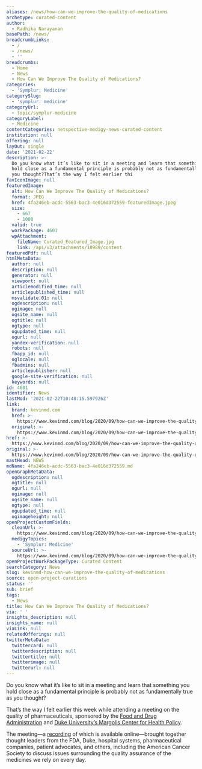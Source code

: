 ```yaml
---
aliases: /news/how-can-we-improve-the-quality-of-medications
archetype: curated-content
author:
  - Radhika Narayanan
basePath: /news/
breadcrumbLinks:
  - /
  - /news/
  - ''
breadcrumbs:
  - Home
  - News
  - How Can We Improve The Quality of Medications?
categories:
  - 'Symplur: Medicine'
categorySlug:
  - 'symplur: medicine'
categoryUrl:
  - topic/symplur-medicine
categoryLabel:
  - Medicine
contentCategories: netspective-medigy-news-curated-content
institution: null
offering: null
layOut: single
date: '2021-02-22'
description: >-
  Do you know what it’s like to sit in a meeting and learn that something you
  hold close as a fundamental principle is probably not as fundamentally true as
  you thought?That’s the way I felt earlier thi
favIconImage: null
featuredImage:
  alt: How Can We Improve The Quality of Medications?
  format: JPEG
  href: 4fa246eb-acdc-5563-bac3-4e016d372559-featuredImage.jpeg
  size:
    - 667
    - 1000
  valid: true
  workPackage: 4601
  wpAttachment:
    fileName: Curated_Featured_Image.jpg
    link: /api/v3/attachments/10989/content
featuredPdf: null
htmlMetaData:
  author: null
  description: null
  generator: null
  viewport: null
  articlemodified_time: null
  articlepublished_time: null
  msvalidate.01: null
  ogdescription: null
  ogimage: null
  ogsite_name: null
  ogtitle: null
  ogtype: null
  ogupdated_time: null
  ogurl: null
  yandex-verification: null
  robots: null
  fbapp_id: null
  oglocale: null
  fbadmins: null
  articlepublisher: null
  google-site-verification: null
  keywords: null
id: 4601
identifier: News
lastMod: '2021-02-22T10:48:15.597926Z'
link:
  brand: kevinmd.com
  href: >-
    https://www.kevinmd.com/blog/2020/09/how-can-we-improve-the-quality-of-medications.html
  original: >-
    https://www.kevinmd.com/blog/2020/09/how-can-we-improve-the-quality-of-medications.html
href: >-
  https://www.kevinmd.com/blog/2020/09/how-can-we-improve-the-quality-of-medications.html
original: >-
  https://www.kevinmd.com/blog/2020/09/how-can-we-improve-the-quality-of-medications.html
mastHead: NEWS
mdName: 4fa246eb-acdc-5563-bac3-4e016d372559.md
openGraphMetaData:
  ogdescription: null
  ogtitle: null
  ogurl: null
  ogimage: null
  ogsite_name: null
  ogtype: null
  ogupdated_time: null
  ogimageheight: null
openProjectCustomFields:
  cleanUrl: >-
    https://www.kevinmd.com/blog/2020/09/how-can-we-improve-the-quality-of-medications.html
  medigyTopics:
    - 'Symplur: Medicine'
  sourceUrl: >-
    https://www.kevinmd.com/blog/2020/09/how-can-we-improve-the-quality-of-medications.html
openProjectWorkPackageType: Curated Content
searchCategory: News
slug: kevinmd-how-can-we-improve-the-quality-of-medications
source: open-project-curations
status: ''
sub: brief
tags:
  - News
title: How Can We Improve The Quality of Medications?
via: ' '
insights_description: null
insights_name: null
viaLink: null
relatedOfferings: null
twitterMetaData:
  twittercard: null
  twitterdescription: null
  twittertitle: null
  twitterimage: null
  twitterurl: null
---
```

<p>Do you know what it’s like to sit in a meeting and learn that something you hold close as a fundamental principle is probably not as fundamentally true as you thought?</p><p>That’s the way I felt earlier this week while attending a meeting on the quality of pharmaceuticals, sponsored by the&nbsp;<a href="https://www.fda.gov/home">Food and Drug Administration</a>&nbsp;and&nbsp;<a href="https://healthpolicy.duke.edu/">Duke University’s Margolis Center for Health Policy</a>.</p><p>The meeting—a&nbsp;<a href="https://healthpolicy.duke.edu/events/understanding-how-public-perceives-and-values-pharmaceutical-quality">recording</a>&nbsp;of which is available online—brought together thought leaders from the FDA, Duke, hospital systems, pharmaceutical companies, patient advocates, and others, including the American Cancer Society to discuss issues surrounding the quality assurance of the medicines we rely on every day.</p>